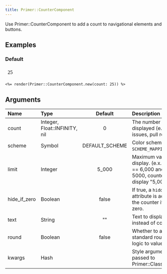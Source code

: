 ```yaml
---
title: Primer::CounterComponent
---
```


Use Primer::CounterComponent to add a count to navigational elements and buttons.

## Examples

### Default

<iframe style="width: 100%; border: 0px; height: 34px;" srcdoc="<html><head><link href='https://unpkg.com/@primer/css/dist/primer.css' rel='stylesheet'></head><body><span title='25' class='Counter '>25</span></body></html>"></iframe>

```erb
<%= render(Primer::CounterComponent.new(count: 25)) %>
```

## Arguments

| Name | Type | Default | Description |
| :- | :- | :-: | :- |
| count | Integer, Float::INFINITY, nil | 0 | The number to be displayed (e.x. # of issues, pull requests) |
| scheme | Symbol | DEFAULT_SCHEME | Color scheme. One of `SCHEME_MAPPINGS.keys`. |
| limit | Integer | 5_000 | Maximum value to display. (e.x. if count == 6,000 and limit == 5000, counter will display "5,000+") |
| hide_if_zero | Boolean | false | If true, a `hidden` attribute is added to the counter if `count` is zero. |
| text | String | "" | Text to display instead of count. |
| round | Boolean | false | Whether to apply our standard rounding logic to value. |
| kwargs | Hash |  | Style arguments to be passed to Primer::Classify |
